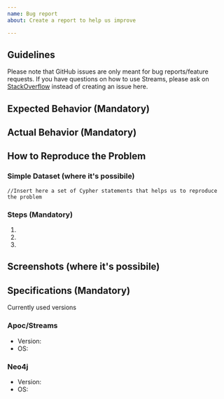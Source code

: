 ```yaml
---
name: Bug report
about: Create a report to help us improve

---
```


## Guidelines

Please note that GitHub issues are only meant for bug reports/feature requests. If you have questions on how to use Streams, please ask on [StackOverflow](https://stackoverflow.com/questions/tagged/neo4j-streams) instead of creating an issue here.

## Expected Behavior (Mandatory)


## Actual Behavior (Mandatory)


## How to Reproduce the Problem

### Simple Dataset (where it's possibile)

```
//Insert here a set of Cypher statements that helps us to reproduce the problem

```


### Steps (Mandatory)

  1.
  1.
  1.

## Screenshots (where it's possibile)

## Specifications (Mandatory)

Currently used versions

### Apoc/Streams

  - Version:
  - OS:

### Neo4j

  - Version:
  - OS:

